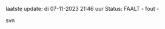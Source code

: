 laatste update: 
di 07-11-2023 21:46   uur 
Status: FAALT - fout - 
<div class="service R">svn</div>